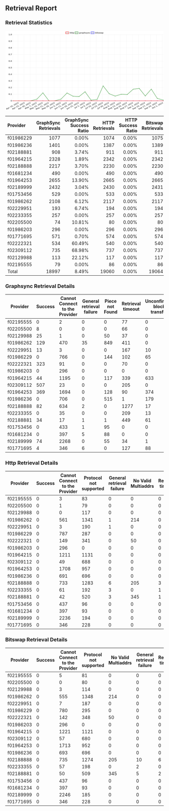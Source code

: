 ## Retrieval Report
### Retrieval Statistics
<img src="https://raw.githubusercontent.com/data-preservation-programs/filplus-checker-assets/main/filecoin-project/filecoin-plus-large-datasets/issues/1016/1696557957709.png"/>

| Provider  | GraphSync Retrievals | GraphSync Success Ratio | HTTP Retrievals | HTTP Success Ratio | Bitswap Retrievals | Bitswap Success Ratio |
| :-------- | -------------------: | ----------------------: | --------------: | -----------------: | -----------------: | --------------------: |
| f01986229 |                 1077 |                   0.00% |            1074 |              0.00% |               1075 |                 0.00% |
| f01986236 |                 1401 |                   0.00% |            1387 |              0.00% |               1389 |                 0.00% |
| f02188881 |                  908 |                   3.74% |             911 |              0.00% |                911 |                 0.00% |
| f01964215 |                 2328 |                   1.89% |            2342 |              0.00% |               2342 |                 0.00% |
| f02188888 |                 2217 |                   3.70% |            2230 |              0.00% |               2230 |                 0.00% |
| f01681234 |                  490 |                   0.00% |             490 |              0.00% |                490 |                 0.00% |
| f01964253 |                 2655 |                  13.90% |            2665 |              0.00% |               2665 |                 0.00% |
| f02189999 |                 2432 |                   3.04% |            2430 |              0.00% |               2431 |                 0.00% |
| f01753456 |                  529 |                   0.00% |             533 |              0.00% |                533 |                 0.00% |
| f01986262 |                 2108 |                   6.12% |            2117 |              0.00% |               2117 |                 0.00% |
| f02229951 |                  193 |                   6.74% |             194 |              0.00% |                194 |                 0.00% |
| f02233355 |                  257 |                   0.00% |             257 |              0.00% |                257 |                 0.00% |
| f02205500 |                   74 |                  10.81% |              80 |              0.00% |                 80 |                 0.00% |
| f01986203 |                  296 |                   0.00% |             296 |              0.00% |                296 |                 0.00% |
| f01771695 |                  571 |                   0.70% |             574 |              0.00% |                574 |                 0.00% |
| f02222321 |                  534 |                  60.49% |             540 |              0.00% |                540 |                 0.00% |
| f02309112 |                  735 |                  68.98% |             737 |              0.00% |                737 |                 0.00% |
| f02129988 |                  113 |                  22.12% |             117 |              0.00% |                117 |                 0.00% |
| f02195555 |                   79 |                   0.00% |              86 |              0.00% |                 86 |                 0.00% |
| Total     |                18997 |                   8.49% |           19060 |              0.00% |              19064 |                 0.00% |

### Graphsync Retrieval Details
| Provider  | Success | Cannot Connect to the Provider | General retrieval failure | Piece not Found | Retrieval timeout | Unconfirmed block transfer | No Valid Multiaddrs |
| --------- | ------- | ------------------------------ | ------------------------- | --------------- | ----------------- | -------------------------- | ------------------- |
| f02195555 | 0       | 2                              | 0                         | 0               | 77                | 0                          | 0                   |
| f02205500 | 8       | 0                              | 0                         | 0               | 66                | 0                          | 0                   |
| f02129988 | 25      | 1                              | 0                         | 50              | 37                | 0                          | 0                   |
| f01986262 | 129     | 470                            | 35                        | 849             | 411               | 0                          | 214                 |
| f02229951 | 13      | 3                              | 0                         | 0               | 167               | 10                         | 0                   |
| f01986229 | 0       | 766                            | 0                         | 144             | 102               | 65                         | 0                   |
| f02222321 | 323     | 91                             | 0                         | 0               | 70                | 0                          | 50                  |
| f01986203 | 0       | 296                            | 0                         | 0               | 0                 | 0                          | 0                   |
| f01964215 | 44      | 1195                           | 0                         | 117             | 339               | 633                        | 0                   |
| f02309112 | 507     | 23                             | 0                         | 0               | 205               | 0                          | 0                   |
| f01964253 | 369     | 1694                           | 0                         | 128             | 90                | 374                        | 0                   |
| f01986236 | 0       | 706                            | 0                         | 515             | 1                 | 179                        | 0                   |
| f02188888 | 82      | 634                            | 2                         | 0               | 1277              | 17                         | 205                 |
| f02233355 | 0       | 35                             | 0                         | 0               | 209               | 13                         | 0                   |
| f02188881 | 34      | 17                             | 1                         | 1               | 449               | 61                         | 345                 |
| f01753456 | 0       | 433                            | 1                         | 95              | 0                 | 0                          | 0                   |
| f01681234 | 0       | 397                            | 5                         | 88              | 0                 | 0                          | 0                   |
| f02189999 | 74      | 2268                           | 0                         | 55              | 34                | 1                          | 0                   |
| f01771695 | 4       | 346                            | 6                         | 0               | 127               | 88                         | 0                   |

### Http Retrieval Details
| Provider  | Success | Cannot Connect to the Provider | Protocol not supported | General retrieval failure | No Valid Multiaddrs | Retrieval timeout |
| --------- | ------- | ------------------------------ | ---------------------- | ------------------------- | ------------------- | ----------------- |
| f02195555 | 0       | 3                              | 83                     | 0                         | 0                   | 0                 |
| f02205500 | 0       | 1                              | 79                     | 0                         | 0                   | 0                 |
| f02129988 | 0       | 0                              | 117                    | 0                         | 0                   | 0                 |
| f01986262 | 0       | 561                            | 1341                   | 1                         | 214                 | 0                 |
| f02229951 | 0       | 3                              | 190                    | 1                         | 0                   | 0                 |
| f01986229 | 0       | 787                            | 287                    | 0                         | 0                   | 0                 |
| f02222321 | 0       | 149                            | 341                    | 0                         | 50                  | 0                 |
| f01986203 | 0       | 296                            | 0                      | 0                         | 0                   | 0                 |
| f01964215 | 0       | 1211                           | 1131                   | 0                         | 0                   | 0                 |
| f02309112 | 0       | 49                             | 688                    | 0                         | 0                   | 0                 |
| f01964253 | 0       | 1708                           | 957                    | 0                         | 0                   | 0                 |
| f01986236 | 0       | 691                            | 696                    | 0                         | 0                   | 0                 |
| f02188888 | 0       | 733                            | 1283                   | 6                         | 205                 | 3                 |
| f02233355 | 0       | 61                             | 192                    | 3                         | 0                   | 1                 |
| f02188881 | 0       | 42                             | 520                    | 3                         | 345                 | 1                 |
| f01753456 | 0       | 437                            | 96                     | 0                         | 0                   | 0                 |
| f01681234 | 0       | 397                            | 93                     | 0                         | 0                   | 0                 |
| f02189999 | 0       | 2236                           | 194                    | 0                         | 0                   | 0                 |
| f01771695 | 0       | 346                            | 228                    | 0                         | 0                   | 0                 |

### Bitswap Retrieval Details
| Provider  | Success | Cannot Connect to the Provider | Protocol not supported | No Valid Multiaddrs | General retrieval failure | Retrieval timeout |
| --------- | ------- | ------------------------------ | ---------------------- | ------------------- | ------------------------- | ----------------- |
| f02195555 | 0       | 5                              | 81                     | 0                   | 0                         | 0                 |
| f02205500 | 0       | 0                              | 80                     | 0                   | 0                         | 0                 |
| f02129988 | 0       | 3                              | 114                    | 0                   | 0                         | 0                 |
| f01986262 | 0       | 555                            | 1348                   | 214                 | 0                         | 0                 |
| f02229951 | 0       | 7                              | 187                    | 0                   | 0                         | 0                 |
| f01986229 | 0       | 780                            | 295                    | 0                   | 0                         | 0                 |
| f02222321 | 0       | 142                            | 348                    | 50                  | 0                         | 0                 |
| f01986203 | 0       | 296                            | 0                      | 0                   | 0                         | 0                 |
| f01964215 | 0       | 1221                           | 1121                   | 0                   | 0                         | 0                 |
| f02309112 | 0       | 57                             | 680                    | 0                   | 0                         | 0                 |
| f01964253 | 0       | 1713                           | 952                    | 0                   | 0                         | 0                 |
| f01986236 | 0       | 693                            | 696                    | 0                   | 0                         | 0                 |
| f02188888 | 0       | 735                            | 1274                   | 205                 | 10                        | 6                 |
| f02233355 | 0       | 57                             | 198                    | 0                   | 2                         | 0                 |
| f02188881 | 0       | 50                             | 509                    | 345                 | 5                         | 2                 |
| f01753456 | 0       | 437                            | 96                     | 0                   | 0                         | 0                 |
| f01681234 | 0       | 397                            | 93                     | 0                   | 0                         | 0                 |
| f02189999 | 0       | 2246                           | 185                    | 0                   | 0                         | 0                 |
| f01771695 | 0       | 346                            | 228                    | 0                   | 0                         | 0                 |
